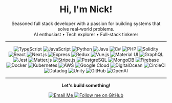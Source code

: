 <h1 align="center"><b>Hi, I'm Nick!</b></h1>

<p align="center">
  Seasoned full stack developer with a passion for building systems that solve real-world problems.<br/>
  AI enthusiast • Tech explorer • Full-stack tinkerer<br/>
</p>

---

<p align="center">
  <!-- Languages -->
  <img src="https://img.shields.io/badge/Code-TypeScript-informational?style=flat&logo=typescript&logoColor=white&color=3178C6" alt="TypeScript" />
  <img src="https://img.shields.io/badge/Code-JavaScript-informational?style=flat&logo=javascript&logoColor=white&color=F7DF1E" alt="JavaScript" />
  <img src="https://img.shields.io/badge/Code-Python-informational?style=flat&logo=python&logoColor=white&color=3776AB" alt="Python" />
  <img src="https://img.shields.io/badge/Code-Java-informational?style=flat&logo=java&logoColor=white&color=007396" alt="Java" />
  <img src="https://img.shields.io/badge/Code-C%23-informational?style=flat&logo=c-sharp&logoColor=white&color=239120" alt="C#" />
  <img src="https://img.shields.io/badge/Code-PHP-informational?style=flat&logo=php&logoColor=white&color=777BB4" alt="PHP" />
  <img src="https://img.shields.io/badge/Code-Solidity-informational?style=flat&logo=solidity&logoColor=white&color=363636" alt="Solidity" />

  <!-- Frameworks & Libraries -->
  <img src="https://img.shields.io/badge/Framework-React-informational?style=flat&logo=react&logoColor=white&color=61DAFB" alt="React" />
  <img src="https://img.shields.io/badge/Framework-Next.js-informational?style=flat&logo=next.js&logoColor=white&color=000000" alt="Next.js" />
  <img src="https://img.shields.io/badge/Framework-Express-informational?style=flat&logo=express&logoColor=white&color=000000" alt="Express" />
  <img src="https://img.shields.io/badge/Library-Redux-informational?style=flat&logo=redux&logoColor=white&color=764ABC" alt="Redux" />
  <img src="https://img.shields.io/badge/Library-Vue.js-informational?style=flat&logo=vue.js&logoColor=white&color=4FC08D" alt="Vue.js" />
  <img src="https://img.shields.io/badge/Library-Material%20UI-informational?style=flat&logo=mui&logoColor=white&color=007FFF" alt="Material UI" />
  <img src="https://img.shields.io/badge/Library-GraphQL-informational?style=flat&logo=graphql&logoColor=white&color=E10098" alt="GraphQL" />
  <img src="https://img.shields.io/badge/Library-Jest-informational?style=flat&logo=jest&logoColor=white&color=C21325" alt="Jest" />
  <img src="https://img.shields.io/badge/Library-Matter.js-informational?style=flat&logo=javascript&logoColor=white&color=FF6F00" alt="Matter.js" />
  <img src="https://img.shields.io/badge/Library-Stripe.js-informational?style=flat&logo=stripe&logoColor=white&color=635BFF" alt="Stripe.js" />

  <!-- Databases -->
  <img src="https://img.shields.io/badge/DB-PostgreSQL-informational?style=flat&logo=postgresql&logoColor=white&color=336791" alt="PostgreSQL" />
  <img src="https://img.shields.io/badge/DB-MongoDB-informational?style=flat&logo=mongodb&logoColor=white&color=47A248" alt="MongoDB" />
  <img src="https://img.shields.io/badge/DB-Firebase-informational?style=flat&logo=firebase&logoColor=white&color=FFCA28" alt="Firebase" />

  <!-- DevOps & Cloud -->
  <img src="https://img.shields.io/badge/Tool-Docker-informational?style=flat&logo=docker&logoColor=white&color=2496ED" alt="Docker" />
  <img src="https://img.shields.io/badge/Tool-Kubernetes-informational?style=flat&logo=kubernetes&logoColor=white&color=326CE5" alt="Kubernetes" />
  <img src="https://img.shields.io/badge/Cloud-AWS-informational?style=flat&logo=amazon-aws&logoColor=white&color=232F3E" alt="AWS" />
  <img src="https://img.shields.io/badge/Cloud-Google%20Cloud-informational?style=flat&logo=google-cloud&logoColor=white&color=4285F4" alt="Google Cloud" />
  <img src="https://img.shields.io/badge/Cloud-DigitalOcean-informational?style=flat&logo=digitalocean&logoColor=white&color=0080FF" alt="DigitalOcean" />
  <img src="https://img.shields.io/badge/Tool-CircleCI-informational?style=flat&logo=circleci&logoColor=white&color=343434" alt="CircleCI" />
  <img src="https://img.shields.io/badge/Tool-Datadog-informational?style=flat&logo=datadog&logoColor=white&color=632CA6" alt="Datadog" />
  <img src="https://img.shields.io/badge/Tool-Unity-informational?style=flat&logo=unity&logoColor=white&color=000000" alt="Unity" />
  <img src="https://img.shields.io/badge/Tool-GitHub-informational?style=flat&logo=github&logoColor=white&color=181717" alt="GitHub" />
  <img src="https://img.shields.io/badge/API-OpenAI-informational?style=flat&logo=openai&logoColor=white&color=412991" alt="OpenAI" />
</p>

---

<p align="center"><b>Let's build something!</b></p>

<p align="center">
  <a href="mailto:nmoli.dev@gmail.com">
    <img src="https://img.shields.io/badge/Contact-nmoli.dev@gmail.com-red?style=flat&logo=gmail&logoColor=white" alt="Email Me" />
  </a>
  <a href="https://github.com/nmoli">
    <img src="https://img.shields.io/github/followers/nmoli?label=Follow%20me%20on%20GitHub&style=social" alt="Follow me on GitHub" />
  </a>
</p>

